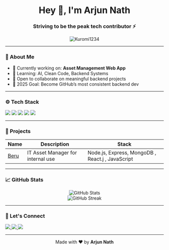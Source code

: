 <h1 align="center">Hey 👋, I'm Arjun Nath</h1>
<h3 align="center">Striving to be the peak tech contributor ⚡</h3>

<p align="center">
  <img src="https://komarev.com/ghpvc/?username=Kuromi1234&label=Profile%20views&color=0e75b6&style=flat" alt="Kuromi1234" />
</p>

---

### 💫 About Me

- 🔭 Currently working on: **Asset Management Web App**
- 🌱 Learning: AI, Clean Code, Backend Systems
- 👯 Open to collaborate on meaningful backend projects
- 🎯 2025 Goal: Become GitHub’s most consistent backend dev

---

### ⚙️ Tech Stack

<p align="left">
  <img src="https://img.shields.io/badge/Node.js-339933?style=for-the-badge&logo=nodedotjs&logoColor=white" />
  <img src="https://img.shields.io/badge/Express.js-000000?style=for-the-badge&logo=express&logoColor=white" />
  <img src="https://img.shields.io/badge/MongoDB-4EA94B?style=for-the-badge&logo=mongodb&logoColor=white" />
  <img src="https://img.shields.io/badge/JavaScript-F7DF1E?style=for-the-badge&logo=javascript&logoColor=black" />
  <img src="https://img.shields.io/badge/Git-F05032?style=for-the-badge&logo=git&logoColor=white" />
</p>

---

### 🧠 Projects

| Name | Description | Stack |
|------|-------------|-------|
| [Beru](https://github.com/Kuromi1234/Beru) | IT Asset Manager for internal use | Node.js, Express, MongoDB , React.j , JavaScript |

---

### 📈 GitHub Stats

<p align="center">
  <img src="https://github-readme-stats.vercel.app/api?username=Kuromi1234&show_icons=true&theme=radical" alt="GitHub Stats" />
  <br/>
  <img src="https://github-readme-streak-stats.herokuapp.com/?user=Kuromi1234&theme=radical" alt="GitHub Streak" />
</p>

---

### 🔗 Let's Connect

<p align="left">
  <a href="https://www.linkedin.com/in/
arjun-nath-9b436823a
/" target="_blank">
    <img src="https://img.shields.io/badge/LinkedIn-blue?style=for-the-badge&logo=linkedin&logoColor=white" />
  </a>
  <a href="https://www.instagram.com/" target="_blank">
    <img src="https://img.shields.io/badge/Instagram-E4405F?style=for-the-badge&logo=instagram&logoColor=white" />
  </a>
  <a href="https://youtube.com/" target="_blank">
    <img src="https://img.shields.io/badge/YouTube-red?style=for-the-badge&logo=youtube&logoColor=white" />
  </a>
</p>

---

<p align="center">
  Made with ❤️ by <b>Arjun Nath</b>
</p>
